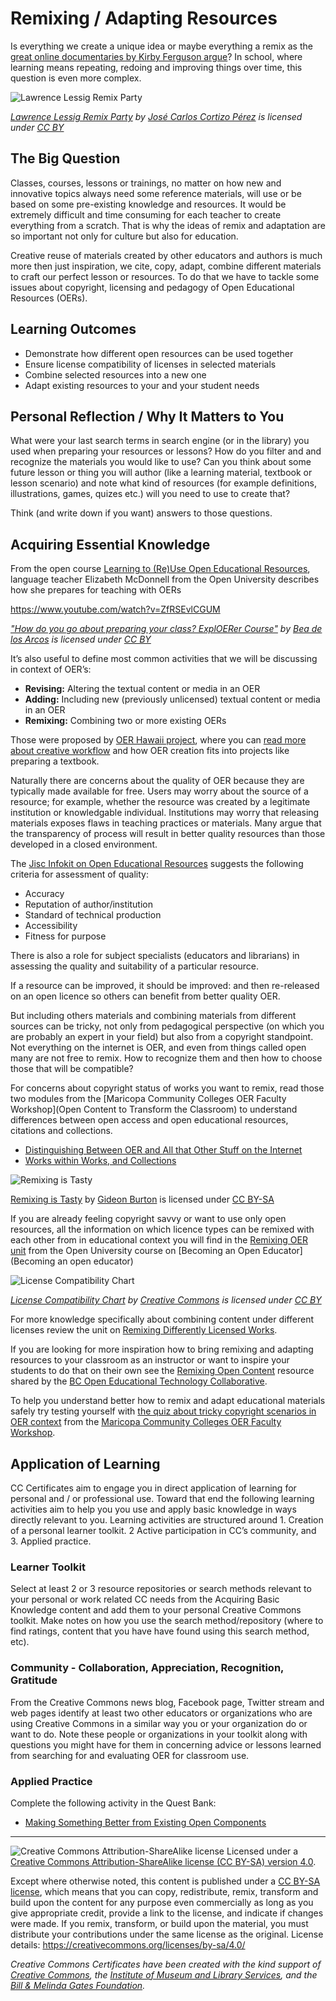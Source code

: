 # Remixing / Adapting Resources

Is everything we create a unique idea or maybe everything a remix as the [great online documentaries by Kirby Ferguson argue](http://everythingisaremix.info/watch-the-series/)? In school, where learning means repeating, redoing and improving things over time, this question is even more complex. 

![Lawrence Lessig Remix Party](https://github.com/creativecommons/cc-cert-edu/blob/master/images/teachers/remix-party.jpg "Lawrence Lessig Remix Party")

*[Lawrence Lessig Remix Party](https://flickr.com/photos/josek/2985192607 "Lawrence Lessig Remix Party") by [José Carlos Cortizo Pérez](https://flickr.com/people/josek) is licensed under [CC BY](https://creativecommons.org/licenses/by/2.0/)*

## The Big Question

Classes, courses, lessons or trainings, no matter on how new and innovative topics always need some reference materials, will use or be based on some pre-existing knowledge and resources. It would be extremely difficult and time consuming for each teacher to create everything from a scratch. That is why the ideas of remix and adaptation are so important not only for culture but also for education.

Creative reuse of materials created by other educators and authors is much more then just inspiration, we cite, copy, adapt, combine different materials to craft our perfect lesson or resources. To do that we have to tackle some issues about copyright, licensing and pedagogy of Open Educational Resources (OERs).

## Learning Outcomes

* Demonstrate how different open resources can be used together
* Ensure license compatibility of licenses in selected materials
* Combine selected resources into a new one
* Adapt existing resources to your and your student needs


## Personal Reflection / Why It Matters to You  
  
What were your last search terms in search engine (or in the library) you used when preparing your resources or lessons? How do you filter and and recognize the materials you would like to use? Can you think about some future lesson or thing you will author (like a learning material, textbook or lesson scenario) and note what kind of resources (for example definitions, illustrations, games, quizes etc.) will you need to use to create that?

Think (and write down if you want) answers to those questions. 



## Acquiring Essential Knowledge 

From the open course [Learning to (Re)Use Open Educational Resources](http://www.exploerercourse.org/), language teacher Elizabeth McDonnell from the Open University describes how she prepares for teaching with OERs

https://www.youtube.com/watch?v=ZfRSEvlCGUM

*["How do you go about preparing your class? ExplOERer Course"](https://www.youtube.com/watch?v=ZfRSEvlCGUM) by [Bea de los Arcos](https://www.youtube.com/channel/UCGk2P9Eg7bfBkA9xyO6Z-sA) is licensed under [CC BY](https://creativecommons.org/licenses/by/3.0)*


It’s also useful to define most common activities that we will be discussing in context of OER’s:

* **Revising:** Altering the textual content or media in an OER 
* **Adding:** Including new (previously unlicensed) textual content or media in an OER
* **Remixing:** Combining two or more existing OERs

Those were proposed by [OER Hawaii project](https://oer.hawaii.edu/), where you can [read more about creative workflow](https://oer.hawaii.edu/tag/remixing/) and how OER creation fits into projects like preparing a textbook.  

Naturally there are concerns about the quality of OER because they are typically made available for free. Users may worry about the source of a resource; for example, whether the resource was created by a legitimate institution or knowledgable individual. Institutions may worry that releasing materials exposes flaws in teaching practices or materials. Many argue that the transparency of process will result in better quality resources than those developed in a closed environment.

The [Jisc Infokit on Open Educational Resources](https://www.jisc.ac.uk/guides/open-educational-resources/quality-considerations) suggests the following criteria for assessment of quality:

* Accuracy
* Reputation of author/institution
* Standard of technical production
* Accessibility
* Fitness for purpose

There is also a role for subject specialists (educators and librarians) in assessing the quality and suitability of a particular resource.

If a resource can be improved, it should be improved: and then re-released on an open licence so others can benefit from better quality OER.

But including others materials and combining materials from different sources can be tricky, not only from pedagogical perspective (on which you are probably an expert in your field) but also from a copyright standpoint. Not everything on the internet is OER, and even from things called open many are not free to remix. How to recognize them and then how to choose those that will be compatible? 

For concerns about copyright status of works you want to remix, read those two modules from the [Maricopa Community Colleges OER Faculty Workshop](Open Content to Transform the Classroom) to understand differences between open access and open educational resources, citations and collections.

* [Distinguishing Between OER and All that Other Stuff on the Internet](https://maricopa.instructure.com/courses/805732/pages/distinguishing-between-oer-and-all-that-other-stuff-on-the-internet?module_item_id=5096076)
* [Works within Works, and Collections](https://maricopa.instructure.com/courses/805732/pages/works-within-works-and-collections?module_item_id=5220365)

![Remixing is Tasty](https://github.com/creativecommons/cc-cert-edu/blob/master/images/teachers/remixing-tasty.jpg "Remixing is Tasty")

[Remixing is Tasty](https://flickr.com/photos/wakingtiger/3156791341 "Remixing is Tasty") by [Gideon Burton](https://flickr.com/people/wakingtiger) is licensed under [CC BY-SA](https://creativecommons.org/licenses/by-sa/2.0/)
 
If you are already feeling copyright savvy or want to use only open resources, all the information on which licence types can be remixed with each other from in educational context you will find in the [Remixing OER unit](http://www.open.edu/openlearnworks/mod/oucontent/view.php?id=82520&section=2 ) from the Open University course on [Becoming an Open Educator](Becoming an open educator)

![License Compatibility Chart](https://github.com/creativecommons/cc-cert-core/blob/master/images/licenses/license-compatibility-chart.jpg "License Compatibility Chart")

*[License Compatibility Chart](https://wiki.creativecommons.org/wiki/Wiki/cc_license_compatibility) by [Creative Commons](https://creativecommons.org/) is licensed under [CC BY](https://creativecommons.org/licenses/by/4.0/)*

For more knowledge specifically about combining content under different licenses review the unit on [Remixing Differently Licensed Works](../licenses/remixed.md).

If you are looking for more inspiration how to bring remixing and adapting resources to your classroom as an instructor or want to inspire your students to do that on their own see the [Remixing Open Content](http://bcopened.org/resources/mashing-oer/) resource shared  by the [BC Open Educational Technology Collaborative](http://bcopened.org/).


To help you understand better how to remix and adapt educational materials safely try testing yourself with [the quiz about tricky copyright scenarios in OER context](https://maricopa.instructure.com/courses/805732/quizzes/821784?module_item_id=5179463) from the [Maricopa Community Colleges OER Faculty Workshop](https://maricopa.instructure.com/courses/805732/).

## Application of Learning

CC Certificates aim to engage you in direct application of learning for personal and / or professional use. Toward that end the following learning activities aim to help you you use and apply basic knowledge in ways directly relevant to you. Learning activities are structured around 1. Creation of a personal learner toolkit. 2 Active participation in CC’s community, and 3. Applied practice.


### Learner Toolkit

Select at least 2 or 3 resource repositories or search methods relevant to your personal or work related CC needs from the Acquiring Basic Knowledge content and add them to your personal Creative Commons toolkit. Make notes on how you use the search method/repository (where to find ratings, content that you have have found using this search method, etc).


### Community - Collaboration, Appreciation, Recognition, Gratitude

From the Creative Commons news blog, Facebook page, Twitter stream and web pages identify at least two other educators or organizations who are using Creative Commons in a similar way you or your organization do or want to do. Note these people or organizations in your toolkit along with questions you might have for them in concerning advice or lessons learned from searching for and evaluating OER for classroom use. 

### Applied Practice

Complete the following activity in the Quest Bank:

* [Making Something Better from Existing Open Components](https://quests.creativecommons.org/assignments/making-something-better)

----

![Creative Commons Attribution-ShareAlike license](https://github.com/creativecommons/cc-cert-edu/blob/master/images/cc-by-sa-88x31.png "CC BY-SA")
Licensed under a [Creative Commons Attribution-ShareAlike license (CC BY-SA) version 4.0](https://creativecommons.org/licenses/by-sa/4.0/).

Except where otherwise noted, this content is published under a [CC BY-SA license](https://creativecommons.org/licenses/by-sa/4.0/), which means that you can copy, redistribute, remix, transform and build upon the content for any purpose even commercially as long as you give appropriate credit, provide a link to the license, and indicate if changes were made. If you remix, transform, or build upon the material, you must distribute your contributions under the same license as the original.
License details: https://creativecommons.org/licenses/by-sa/4.0/

*Creative Commons Certificates have been created with the kind support of [Creative Commons](http://creativecommons.org/), the [Institute of Museum and Library Services](https://www.imls.gov/), and the [Bill & Melinda Gates Foundation](http://www.gatesfoundation.org/).*

